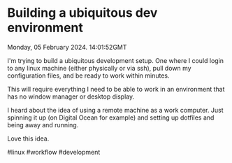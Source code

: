 # Building a ubiquitous dev environment

Monday, 05 February 2024. 14:01:52GMT

I'm trying to build a ubiquitous development setup. One where I could login to any linux machine
(either physically or via ssh), pull down my configuration files, and be ready to work within
minutes.

This will require everything I need to be able to work in an environment that has no window manager
or desktop display.

I heard about the idea of using a remote machine as a work computer. Just spinning it up
(on Digital Ocean for example) and setting up dotfiles and being away and running.

Love this idea.

#linux #workflow #development
